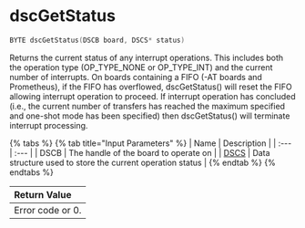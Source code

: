 # dscGetStatus

```c
BYTE dscGetStatus(DSCB board, DSCS* status)
```

Returns the current status of any interrupt operations. This includes both the operation type \(OP\_TYPE\_NONE or OP\_TYPE\_INT\) and the current number of interrupts. On boards containing a FIFO \(-AT boards and Prometheus\), if the FIFO has overflowed, dscGetStatus\(\) will reset the FIFO allowing interrupt operation to proceed. If interrupt operation has concluded \(i.e., the current number of transfers has reached the maximum specified and one-shot mode has been specified\) then dscGetStatus\(\) will terminate interrupt processing.

{% tabs %}
{% tab title="Input Parameters" %}
| Name | Description |
| :--- | :--- |
| DSCB | The handle of the board to operate on |
| [DSCS](../15.-structure-definitions/dscs.md) | Data structure used to store the current operation status |
{% endtab %}
{% endtabs %}

| Return Value |
| :--- |
| Error code or 0. |

